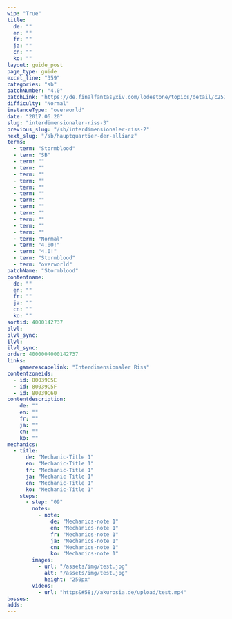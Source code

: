 ```yaml
---
wip: "True"
title:
  de: ""
  en: ""
  fr: ""
  ja: ""
  cn: ""
  ko: ""
layout: guide_post
page_type: guide
excel_line: "359"
categories: "sb"
patchNumber: "4.0"
patchLink: "https://de.finalfantasyxiv.com/lodestone/topics/detail/c2519c232d02fc2394c3830faa364611cd4e610c"
difficulty: "Normal"
instanceType: "overworld"
date: "2017.06.20"
slug: "interdimensionaler-riss-3"
previous_slug: "/sb/interdimensionaler-riss-2"
next_slug: "/sb/hauptquartier-der-allianz"
terms:
  - term: "Stormblood"
  - term: "SB"
  - term: ""
  - term: ""
  - term: ""
  - term: ""
  - term: ""
  - term: ""
  - term: ""
  - term: ""
  - term: ""
  - term: ""
  - term: ""
  - term: ""
  - term: "Normal"
  - term: "4.00!"
  - term: "4.0!"
  - term: "Stormblood"
  - term: "overworld"
patchName: "Stormblood"
contentname:
  de: ""
  en: ""
  fr: ""
  ja: ""
  cn: ""
  ko: ""
sortid: 4000142737
plvl: 
plvl_sync: 
ilvl: 
ilvl_sync: 
order: 4000004000142737
links:
    gamerescapelink: "Interdimensionaler Riss"
contentzoneids:
  - id: 80039C5E
  - id: 80039C5F
  - id: 80039C60
contentdescription:
    de: ""
    en: ""
    fr: ""
    ja: ""
    cn: ""
    ko: ""
mechanics:
  - title:
      de: "Mechanic-Title 1"
      en: "Mechanic-Title 1"
      fr: "Mechanic-Title 1"
      ja: "Mechanic-Title 1"
      cn: "Mechanic-Title 1"
      ko: "Mechanic-Title 1"
    steps:
      - step: "09"
        notes:
          - note:
              de: "Mechanics-note 1"
              en: "Mechanics-note 1"
              fr: "Mechanics-note 1"
              ja: "Mechanics-note 1"
              cn: "Mechanics-note 1"
              ko: "Mechanics-note 1"
        images:
          - url: "/assets/img/test.jpg"
            alt: "/assets/img/test.jpg"
            height: "250px"
        videos:
          - url: "https&#58;//akurosia.de/upload/test.mp4"
bosses:
adds:
---
```

